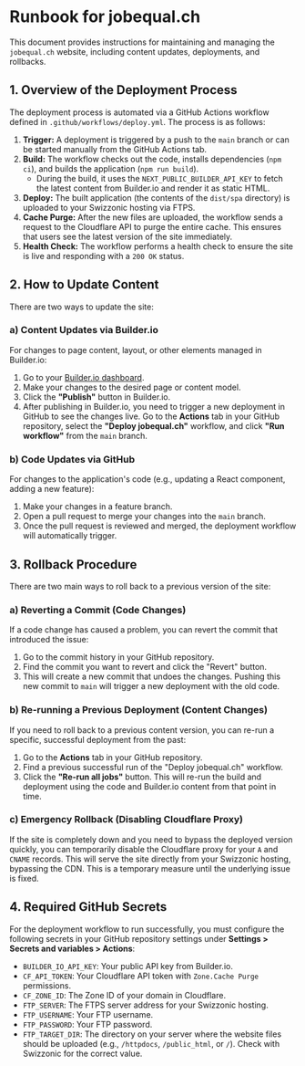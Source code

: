 # Runbook for jobequal.ch

This document provides instructions for maintaining and managing the `jobequal.ch` website, including content updates, deployments, and rollbacks.

## 1. Overview of the Deployment Process

The deployment process is automated via a GitHub Actions workflow defined in `.github/workflows/deploy.yml`. The process is as follows:

1.  **Trigger:** A deployment is triggered by a push to the `main` branch or can be started manually from the GitHub Actions tab.
2.  **Build:** The workflow checks out the code, installs dependencies (`npm ci`), and builds the application (`npm run build`).
    *   During the build, it uses the `NEXT_PUBLIC_BUILDER_API_KEY` to fetch the latest content from Builder.io and render it as static HTML.
3.  **Deploy:** The built application (the contents of the `dist/spa` directory) is uploaded to your Swizzonic hosting via FTPS.
4.  **Cache Purge:** After the new files are uploaded, the workflow sends a request to the Cloudflare API to purge the entire cache. This ensures that users see the latest version of the site immediately.
5.  **Health Check:** The workflow performs a health check to ensure the site is live and responding with a `200 OK` status.

## 2. How to Update Content

There are two ways to update the site:

### a) Content Updates via Builder.io

For changes to page content, layout, or other elements managed in Builder.io:

1.  Go to your [Builder.io dashboard](https://builder.io/content).
2.  Make your changes to the desired page or content model.
3.  Click the **"Publish"** button in Builder.io.
4.  After publishing in Builder.io, you need to trigger a new deployment in GitHub to see the changes live. Go to the **Actions** tab in your GitHub repository, select the **"Deploy jobequal.ch"** workflow, and click **"Run workflow"** from the `main` branch.

### b) Code Updates via GitHub

For changes to the application's code (e.g., updating a React component, adding a new feature):

1.  Make your changes in a feature branch.
2.  Open a pull request to merge your changes into the `main` branch.
3.  Once the pull request is reviewed and merged, the deployment workflow will automatically trigger.

## 3. Rollback Procedure

There are two main ways to roll back to a previous version of the site:

### a) Reverting a Commit (Code Changes)

If a code change has caused a problem, you can revert the commit that introduced the issue:

1.  Go to the commit history in your GitHub repository.
2.  Find the commit you want to revert and click the "Revert" button.
3.  This will create a new commit that undoes the changes. Pushing this new commit to `main` will trigger a new deployment with the old code.

### b) Re-running a Previous Deployment (Content Changes)

If you need to roll back to a previous content version, you can re-run a specific, successful deployment from the past:

1.  Go to the **Actions** tab in your GitHub repository.
2.  Find a previous successful run of the "Deploy jobequal.ch" workflow.
3.  Click the **"Re-run all jobs"** button. This will re-run the build and deployment using the code and Builder.io content from that point in time.

### c) Emergency Rollback (Disabling Cloudflare Proxy)

If the site is completely down and you need to bypass the deployed version quickly, you can temporarily disable the Cloudflare proxy for your `A` and `CNAME` records. This will serve the site directly from your Swizzonic hosting, bypassing the CDN. This is a temporary measure until the underlying issue is fixed.

## 4. Required GitHub Secrets

For the deployment workflow to run successfully, you must configure the following secrets in your GitHub repository settings under **Settings > Secrets and variables > Actions**:

*   `BUILDER_IO_API_KEY`: Your public API key from Builder.io.
*   `CF_API_TOKEN`: Your Cloudflare API token with `Zone.Cache Purge` permissions.
*   `CF_ZONE_ID`: The Zone ID of your domain in Cloudflare.
*   `FTP_SERVER`: The FTPS server address for your Swizzonic hosting.
*   `FTP_USERNAME`: Your FTP username.
*   `FTP_PASSWORD`: Your FTP password.
*   `FTP_TARGET_DIR`: The directory on your server where the website files should be uploaded (e.g., `/httpdocs`, `/public_html`, or `/`). Check with Swizzonic for the correct value.
